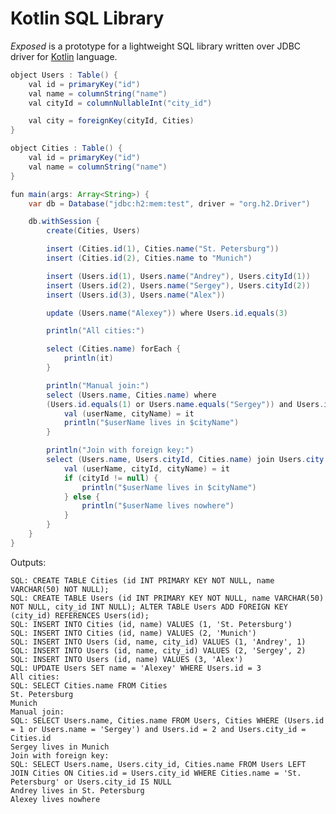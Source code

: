 Kotlin SQL Library
==================

_Exposed_ is a prototype for a lightweight SQL library written over JDBC driver for [Kotlin](https://github.com/JetBrains/kotlin) language.

```java
object Users : Table() {
    val id = primaryKey("id")
    val name = columnString("name")
    val cityId = columnNullableInt("city_id")

    val city = foreignKey(cityId, Cities)
}

object Cities : Table() {
    val id = primaryKey("id")
    val name = columnString("name")
}

fun main(args: Array<String>) {
    var db = Database("jdbc:h2:mem:test", driver = "org.h2.Driver")

    db.withSession {
        create(Cities, Users)

        insert (Cities.id(1), Cities.name("St. Petersburg"))
        insert (Cities.id(2), Cities.name to "Munich")

        insert (Users.id(1), Users.name("Andrey"), Users.cityId(1))
        insert (Users.id(2), Users.name("Sergey"), Users.cityId(2))
        insert (Users.id(3), Users.name("Alex"))

        update (Users.name("Alexey")) where Users.id.equals(3)

        println("All cities:")

        select (Cities.name) forEach {
            println(it)
        }

        println("Manual join:")
        select (Users.name, Cities.name) where
        (Users.id.equals(1) or Users.name.equals("Sergey")) and Users.id.equals(2) and Users.cityId.equals(Cities.id) forEach {
            val (userName, cityName) = it
            println("$userName lives in $cityName")
        }

        println("Join with foreign key:")
        select (Users.name, Users.cityId, Cities.name) join Users.city where Cities.name.equals("St. Petersburg") or Users.cityId.isNull() forEach {
            val (userName, cityId, cityName) = it
            if (cityId != null) {
                println("$userName lives in $cityName")
            } else {
                println("$userName lives nowhere")
            }
        }
    }
}
```

Outputs:

    SQL: CREATE TABLE Cities (id INT PRIMARY KEY NOT NULL, name VARCHAR(50) NOT NULL);
    SQL: CREATE TABLE Users (id INT PRIMARY KEY NOT NULL, name VARCHAR(50) NOT NULL, city_id INT NULL); ALTER TABLE Users ADD FOREIGN KEY (city_id) REFERENCES Users(id);
    SQL: INSERT INTO Cities (id, name) VALUES (1, 'St. Petersburg')
    SQL: INSERT INTO Cities (id, name) VALUES (2, 'Munich')
    SQL: INSERT INTO Users (id, name, city_id) VALUES (1, 'Andrey', 1)
    SQL: INSERT INTO Users (id, name, city_id) VALUES (2, 'Sergey', 2)
    SQL: INSERT INTO Users (id, name) VALUES (3, 'Alex')
    SQL: UPDATE Users SET name = 'Alexey' WHERE Users.id = 3
    All cities:
    SQL: SELECT Cities.name FROM Cities
    St. Petersburg
    Munich
    Manual join:
    SQL: SELECT Users.name, Cities.name FROM Users, Cities WHERE (Users.id = 1 or Users.name = 'Sergey') and Users.id = 2 and Users.city_id = Cities.id
    Sergey lives in Munich
    Join with foreign key:
    SQL: SELECT Users.name, Users.city_id, Cities.name FROM Users LEFT JOIN Cities ON Cities.id = Users.city_id WHERE Cities.name = 'St. Petersburg' or Users.city_id IS NULL
    Andrey lives in St. Petersburg
    Alexey lives nowhere

